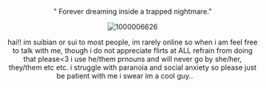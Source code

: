  <p align="center"

" Forever dreaming inside a trapped nightmare."

 <p align="center"

![1000006626](https://github.com/user-attachments/assets/db7697e7-0e67-4c49-9c22-99051a94c41b)
 <p align="center"
  
‎hai!! im suibian or sui to most people, im rarely online so when i am feel free to talk with me, though i do not appreciate flirts at ALL refrain from doing that please<3 i use he/them prnouns and will never go by she/her, they/them etc etc. i struggle with paranoia and social anxiety so please just be patient with me i swear im a cool guy..‎ ‎ ‎ ‎ ‎ ‎ ‎ ‎ ‎ ‎  ‎ ‎ ‎ ‎ ‎‎ ‎ ‎ ‎ ‎ ‎ ‎ ‎ ‎ ‎ 
 <p align="center"






